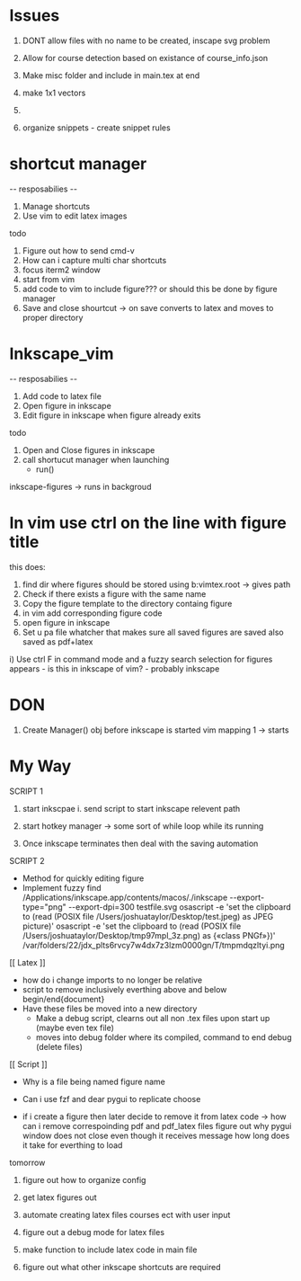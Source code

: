 
# Issues
1. DONT allow files with no name to be created, inscape svg problem

1. Allow for course detection based on existance of course_info.json
1. Make misc folder and include in main.tex at end
1. make 1x1 vectors
1. 

1. organize snippets - create snippet rules





# shortcut manager 
-- resposabilies --
1. Manage shortcuts
1. Use vim to edit latex images

todo
1. Figure out how to send cmd-v
1. How can i capture multi char shortcuts
1. focus iterm2 window
1. start from vim
1. add code to vim to include figure??? or should this be done by figure manager
1. Save and close shourtcut -> on save converts to latex and moves to proper
   directory


# Inkscape_vim
-- resposabilies --
1. Add code to latex file
1. Open figure in inkscape 
1. Edit figure in inkscape when figure already exits

todo
1. Open and Close figures in inkscape 
1. call shortucut manager when launching
    - run()








inkscape-figures -> runs in backgroud

# In vim use ctrl on the line with figure title
this does:

1. find dir where figures should be stored using b:vimtex.root -> gives path
2. Check if there exists a figure with the same name
3. Copy the figure template to the directory containg figure
4. in vim add corresponding figure code
5. open figure in inkscape
6. Set u pa file whatcher that makes sure all saved figures are saved also saved
   as pdf+latex

i) Use ctrl F in command mode and a fuzzy search selection for figures appears
    - is this in inkscape of vim?
    - probably inkscape

# DON
1. Create Manager() obj before inkscape is started
vim mapping 1 -> starts


# My Way
SCRIPT 1
1. start inkscpae
    i. send script to start inkscape relevent path

2. start hotkey manager -> some sort of while loop while its running
3. Once inkscape terminates then deal with the saving automation

SCRIPT 2
- Method for quickly editing figure
- Implement fuzzy find
/Applications/inkscape.app/contents/macos/./inkscape --export-type="png" --export-dpi=300 testfile.svg
osascript -e 'set the clipboard to (read (POSIX file /Users/joshuataylor/Desktop/test.jpeg) as JPEG picture)'
osascript -e 'set the clipboard to (read (POSIX file /Users/joshuataylor/Desktop/tmp97mpl_3z.png) as  {«class PNGf»})'
/var/folders/22/jdx_plts6rvcy7w4dx7z3lzm0000gn/T/tmpmdqzltyi.png



[[ Latex ]]
* how do i change imports to no longer be relative
* script to remove inclusively everthing above and below begin/end{document}
* Have these files be moved into a new directory
    - Make a debug script, clearns out all non .tex files upon start up (maybe even tex file)
    - moves into debug folder where its compiled, command to end debug (delete files)

[[ Script ]]

* Why is a file being named figure name


* Can i use fzf and dear pygui to replicate choose
* if i create a figure then later decide to remove it from latex code -> how can i remove correspoinding pdf and pdf_latex files
figure out why pygui window does not close even though it receives message
how long does it take for everthing to load

tomorrow
1. figure out how to organize config
1. get latex figures out
1. automate creating latex files courses ect with user input
1. figure out a debug mode for latex files
1. make function to include latex code in main file

1. figure out what other inkscape shortcuts are required





